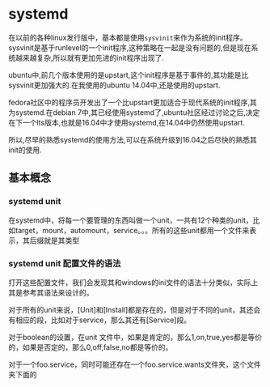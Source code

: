 # systemd

在以前的各种linux发行版中，基本都是使用`sysvinit`来作为系统的init程序。sysvinit是基于runlevel的一个init程序,这种策略在一起是没有问题的,但是现在系统越来越复杂,所以就有更加先进的init程序出现了.

ubuntu中,前几个版本使用的是upstart,这个init程序是基于事件的,其功能是比sysvinit更加强大的.在我使用的ubuntu 14.04中,还是使用的upstart.

fedora社区中的程序员开发出了一个比upstart更加适合于现代系统的init程序,其为systemd.在debian 7中,其已经使用systemd了,ubuntu社区经过讨论之后,决定在下一个lts版本,也就是16.04中才使用systemd,在14.04中仍然使用upstart.

所以,尽早的熟悉systemd的使用方法,可以在系统升级到16.04之后尽快的熟悉其init的使用.

## 基本概念
### systemd unit
在systemd中，将每一个要管理的东西叫做一个unit，一共有12个种类的unit，比如target，mount，automount，service。。。所有的这些unit都用一个文件来表示，其后缀就是其类型

### systemd unit 配置文件的语法
打开这些配置文件，我们会发现其和windows的ini文件的语法十分类似，实际上其是参考其语法来设计的。

对于所有的unit来说，[Unit]和[Install]都是存在的，但是对于不同的unit，其还会有相应的段，比如对于service，那么其还有[Service]段。

对于boolean的设置，在unit 文件中，如果是肯定的，那么1,on,true,yes都是等价的，如果是否定的，那么0,off,false,no都是等价的。

对于一个foo.service，同时可能还存在一个foo.service.wants文件夹，这个文件夹下面的
